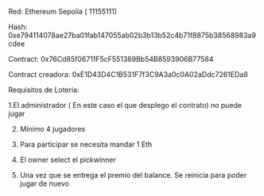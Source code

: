 Red: Ethereum Sepolia ( 11155111)

Hash: 0xe794114078ae27ba01fab147055ab02b3b13b52c4b71f8875b38568983a9cdee

Contract: 0x76Cd85f06711F5cF551389Bb54B8593906B77584

Contract creadora: 0xE1D43D4C1B531F7f3C9A3a0c0A02aDdc7261EDa8

Requisitos de Loteria:

1.El administrador ( En este caso el que desplego el contrato)  no puede jugar

2. Mínimo 4 jugadores

3. Para participar se necesita mandar 1 Eth

4. El owner select el pickwinner

5. Una vez que se entrega el premio del balance. Se reinicia para poder jugar de nuevo
